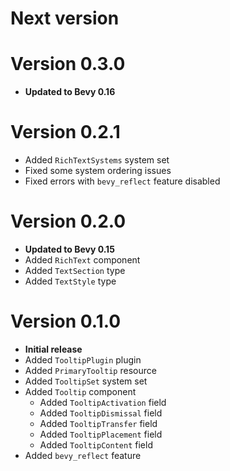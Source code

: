 # Next version

# Version 0.3.0

- **Updated to Bevy 0.16**

# Version 0.2.1

- Added `RichTextSystems` system set
- Fixed some system ordering issues
- Fixed errors with `bevy_reflect` feature disabled

# Version 0.2.0

- **Updated to Bevy 0.15**
- Added `RichText` component
- Added `TextSection` type
- Added `TextStyle` type

# Version 0.1.0

- **Initial release**
- Added `TooltipPlugin` plugin
- Added `PrimaryTooltip` resource
- Added `TooltipSet` system set
- Added `Tooltip` component
    - Added `TooltipActivation` field
    - Added `TooltipDismissal` field
    - Added `TooltipTransfer` field
    - Added `TooltipPlacement` field
    - Added `TooltipContent` field
- Added `bevy_reflect` feature